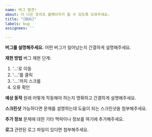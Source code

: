 ```yaml
---
name: 버그 발견!
about: 더 나은 포리프 홈페이지가 될 수 있도록 도와주세요.
title: "[BUG]"
labels: bug
assignees: ''

---
```


**버그를 설명해주세요.**
어떤 버그가 일어났는지 간결하게 설명해주세요.

**재현 방법**
버그 재현 단계:
1. '...'로 이동
2. '....'를 클릭
3. '....'까지 스크롤
4. 오류 확인

**예상 동작**
원래 어떻게 작동해야 하는지 명확하고 간결하게 설명해주세요.

**스크린샷**
가능하다면 문제를 설명하는데 도움이 되는 스크린샷을 첨부해주세요.

**추가 정보**
문제에 대한 기타 맥락이나 정보를 여기에 추가해주세요.

**로그**
관련된 로그 파일이 있다면 첨부해주세요.
